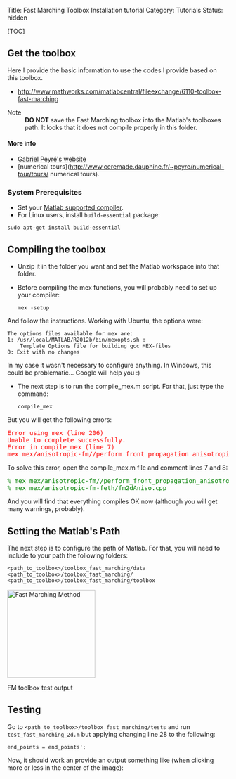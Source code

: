 Title: Fast Marching Toolbox Installation tutorial
Category: Tutorials
Status: hidden

[TOC]


## Get the toolbox
Here I provide the basic information to use the codes I provide based on this toolbox.
- http://www.mathworks.com/matlabcentral/fileexchange/6110-toolbox-fast-marching

<dl class="section note"><dt>Note</dt><dd> <b>DO NOT</b> save the Fast Marching toolbox into the Matlab's toolboxes path. It looks that it does not compile properly in this folder.</dd></dl>

#### More info
- [Gabriel Peyré's website](http://www.ceremade.dauphine.fr/~peyre/)
- [numerical tours](http://www.ceremade.dauphine.fr/~peyre/numerical-tour/tours/ numerical tours).


### System Prerequisites
- Set your [Matlab supported compiler](http://www.mathworks.es/support/compilers/R2013b/index.html?sec=win64).
- For Linux users, install `build-essential` package:

```
sudo apt-get install build-essential
```


## Compiling the toolbox
- Unzip it in the folder you want and set the Matlab workspace into that folder.
- Before compiling the mex functions, you will probably need to set up your compiler:

	```
    mex -setup
	```

And follow the instructions. Working with Ubuntu, the options were:

    The options files available for mex are:
    1: /usr/local/MATLAB/R2012b/bin/mexopts.sh :
        Template Options file for building gcc MEX-files
    0: Exit with no changes
In my case it wasn't necessary to configure anything. In Windows, this could be problematic... Google will help  you :)

- The next step is to run the compile_mex.m script. For that, just type the command:

    ```
    compile_mex
    ```

 But you will get the following errors:

<pre><span style="color:#ff0000">Error using mex (line 206)
Unable to complete successfully.
Error in compile_mex (line 7)
mex mex/anisotropic-fm//perform_front_propagation_anisotropic.cpp
</span></pre>

 To solve this error, open the compile_mex.m file and comment lines 7 and 8:

<pre><span style="color:#008000">% mex mex/anisotropic-fm//perform_front_propagation_anisotropic.cpp
% mex mex/anisotropic-fm-feth/fm2dAniso.cpp
</span></pre>

 And you will find that everything compiles OK now (although you will get many warnings, probably).

## Setting the Matlab's Path
The next step is to configure the path of Matlab. For that, you will need to include to your path the following folders:

    <path_to_toolbox>/toolbox_fast_marching/data
    <path_to_toolbox>/toolbox_fast_marching/
    <path_to_toolbox>/toolbox_fast_marching/toolbox

<div class="figure align-right" style="width: 200px; height: auto;">
<img alt="Fast Marching Method" src="{filename}/images/fmtestoutput.png" style="width: 200px; height: auto;"/>
<p></p>
<p class="caption">FM toolbox test output</p>
</div>

## Testing

Go to `<path_to_toolbox>/toolbox_fast_marching/tests` and run `test_fast_marching_2d.m` but applying changing line 28 to the following:

    end_points = end_points';

Now, it should work an provide an output something like (when clicking more or less in the center of the image):